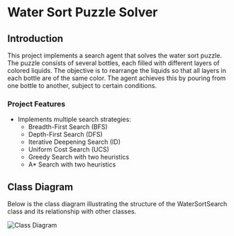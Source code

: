 # Water Sort Puzzle Solver

## Introduction

This project implements a search agent that solves the water sort puzzle. The puzzle consists of several bottles, each filled with different layers of colored liquids. The objective is to rearrange the liquids so that all layers in each bottle are of the same color. The agent achieves this by pouring from one bottle to another, subject to certain conditions.

### Project Features
- Implements multiple search strategies:
  - Breadth-First Search (BFS)
  - Depth-First Search (DFS)
  - Iterative Deepening Search (ID)
  - Uniform Cost Search (UCS)
  - Greedy Search with two heuristics
  - A* Search with two heuristics

## Class Diagram

Below is the class diagram illustrating the structure of the WaterSortSearch class and its relationship with other classes.

![Class Diagram](path/to/your/image.png)

